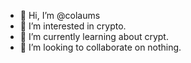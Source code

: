 - 👋 Hi, I’m @colaums
- 👀 I’m interested in crypto.
- 🌱 I’m currently learning about crypt.
- 💞️ I’m looking to collaborate on nothing.

<!---
colaums/colaums is a ✨ special ✨ repository because its `README.md` (this file) appears on your GitHub profile.
You can click the Preview link to take a look at your changes.
--->
